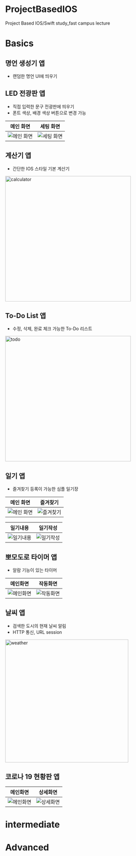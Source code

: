 # ProjectBasedIOS
Project Based IOS/Swift study_fast campus lecture 
# Basics
## 명언 생성기 앱
- 랜덤한 명언 UI에 띄우기

## LED 전광판 앱
- 직접 입력한 문구 전광판에 띄우기
- 폰트 색상, 배경 색상 버튼으로 변경 가능


|메인 화면|세팅 화면|
|:-:|:-:|
|![메인 화면](https://user-images.githubusercontent.com/54619996/157432036-4e218885-336d-4f6f-8d9a-1c63a4d643df.png?w=400)|![세팅 화면](https://user-images.githubusercontent.com/54619996/157432206-860d4527-9148-422d-bc96-861ec9dbd10c.png?w=400)|

## 계산기 앱
- 간단한 IOS 스타일 기본 계산기

<img width="400" alt="calculator" src="https://user-images.githubusercontent.com/54619996/157433278-d803100e-90a2-42cb-8c0e-060849161dcc.png">


## To-Do List 앱
- 수정, 삭제, 완료 체크 가능한 To-Do 리스트 

<img width="400" alt="todo" src="https://user-images.githubusercontent.com/54619996/157433623-fdf6beab-e8a8-480e-b875-3aafcb4f8f1e.png">

## 일기 앱
- 즐겨찾기 등록이 가능한 심플 일기장

|메인 화면|즐겨찾기|
|:-:|:-:|
|![메인 화면](https://user-images.githubusercontent.com/54619996/157433830-f02822fc-62a4-4528-911a-8e59e7a6fd17.png?w=400)|![즐겨찾기](https://user-images.githubusercontent.com/54619996/157433932-3a070925-b630-4b1b-a0ba-51629a47df2f.png?w=400)|

|일기내용|일기작성|
|:-:|:-:|
|![일기내용](https://user-images.githubusercontent.com/54619996/157434132-8383a1a1-432d-4c92-834a-ef6d16f8a0df.png?w=400)|![일기작성](https://user-images.githubusercontent.com/54619996/157434141-b4144b23-368c-4b81-8c1f-ab1ec203be66.png?w=400)|

## 뽀모도로 타이머 앱
- 알람 기능이 있는 타이머

|메인화면|작동화면|
|:-:|:-:|
|![메인화면](https://user-images.githubusercontent.com/54619996/157434472-21521747-adc3-4575-9b8c-9bf00e493a75.png?w=400)|![작동화면](https://user-images.githubusercontent.com/54619996/157434483-8fa8bb2d-59dd-4909-9128-1242bdd7a23d.png?w=400)|

## 날씨 앱
- 검색한 도시의 현재 날씨 알림
- HTTP 통신, URL session

<img width="392" alt="weather" src="https://user-images.githubusercontent.com/54619996/157434585-dfdf4a36-81bd-463e-a78e-479d485d634e.png">

## 코로나 19 현황판 앱

|메인화면|상세화면|
|:-:|:-:|
|![메인화면](https://user-images.githubusercontent.com/54619996/157434782-add42b96-7f5a-45b1-b0c2-77e31f183fff.png?w=400)|![상세화면](https://user-images.githubusercontent.com/54619996/157434793-f8de3cc1-d824-440b-b47c-9bc44ad0508b.png?w=400)|

# intermediate

# Advanced
